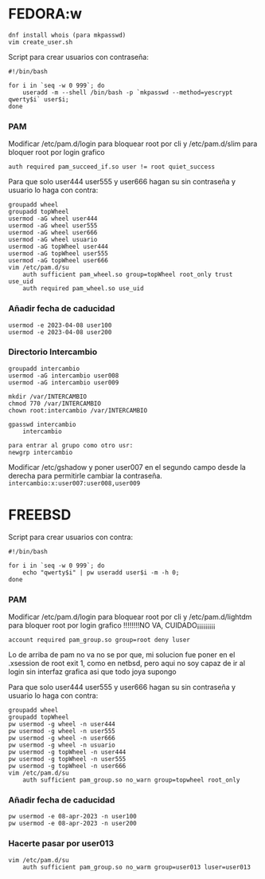 # FEDORA:w

```
dnf install whois (para mkpasswd)
vim create_user.sh
```
Script para crear usuarios con contraseña:
```
#!/bin/bash

for i in `seq -w 0 999`; do
	useradd -m --shell /bin/bash -p `mkpasswd --method=yescrypt qwerty$i` user$i;
done
```

### PAM
Modificar /etc/pam.d/login para bloquear root por cli y /etc/pam.d/slim para bloquer root por login grafico
```
auth required pam_succeed_if.so user != root quiet_success
```
Para que solo user444 user555 y user666 hagan su sin contraseña y usuario lo haga con contra:
```
groupadd wheel
groupadd topWheel
usermod -aG wheel user444
usermod -aG wheel user555
usermod -aG wheel user666
usermod -aG wheel usuario
usermod -aG topWheel user444
usermod -aG topWheel user555
usermod -aG topWheel user666
vim /etc/pam.d/su
	auth sufficient pam_wheel.so group=topWheel root_only trust use_uid
	auth required pam_wheel.so use_uid
```

### Añadir fecha de caducidad
```
usermod -e 2023-04-08 user100
usermod -e 2023-04-08 user200
```

### Directorio Intercambio
```
groupadd intercambio
usermod -aG intercambio user008
usermod -aG intercambio user009

mkdir /var/INTERCAMBIO
chmod 770 /var/INTERCAMBIO
chown root:intercambio /var/INTERCAMBIO

gpasswd intercambio
	intercambio

para entrar al grupo como otro usr:
newgrp intercambio
```
Modificar /etc/gshadow y poner user007 en el segundo campo desde la derecha para permitirle cambiar la contraseña.
`intercambio:x:user007:user008,user009`

# FREEBSD

Script para crear usuarios con contra:
```
#!/bin/bash

for i in `seq -w 0 999`; do
	echo "qwerty$i" | pw useradd user$i -m -h 0;
done
```
### PAM
Modificar /etc/pam.d/login para bloquear root por cli y /etc/pam.d/lightdm para bloquer root por login grafico !!!!!!!!NO VA, CUIDADO¡¡¡¡¡¡¡¡¡
```
account required pam_group.so group=root deny luser
```
Lo de arriba de pam no va no se por que, mi solucion fue poner en el .xsession de root exit 1, como en netbsd, pero aqui no soy capaz de ir al login sin interfaz grafica asi que todo joya supongo

Para que solo user444 user555 y user666 hagan su sin contraseña y usuario lo haga con contra:
```
groupadd wheel
groupadd topWheel
pw usermod -g wheel -n user444
pw usermod -g wheel -n user555
pw usermod -g wheel -n user666
pw usermod -g wheel -n usuario
pw usermod -g topWheel -n user444
pw usermod -g topWheel -n user555
pw usermod -g topWheel -n user666
vim /etc/pam.d/su
	auth sufficient pam_group.so no_warn group=topwheel root_only
```

### Añadir fecha de caducidad
```
pw usermod -e 08-apr-2023 -n user100
pw usermod -e 08-apr-2023 -n user200
```
### Hacerte pasar por user013
```
vim /etc/pam.d/su
	auth sufficient pam_group.so no_warm group=user013 luser=user013
```
